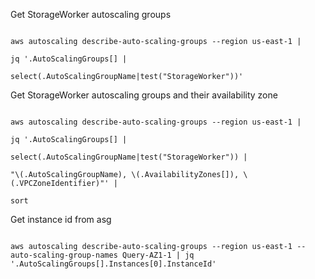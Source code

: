 Get StorageWorker autoscaling groups

```

aws autoscaling describe-auto-scaling-groups --region us-east-1 |

jq '.AutoScalingGroups[] |

select(.AutoScalingGroupName|test("StorageWorker"))'

```

  

Get StorageWorker autoscaling groups and their availability zone

```

aws autoscaling describe-auto-scaling-groups --region us-east-1 |

jq '.AutoScalingGroups[] |

select(.AutoScalingGroupName|test("StorageWorker")) |

"\(.AutoScalingGroupName), \(.AvailabilityZones[]), \(.VPCZoneIdentifier)"' |

sort

```

  

Get instance id from asg

```

aws autoscaling describe-auto-scaling-groups --region us-east-1 --auto-scaling-group-names Query-AZ1-1 | jq '.AutoScalingGroups[].Instances[0].InstanceId'

```